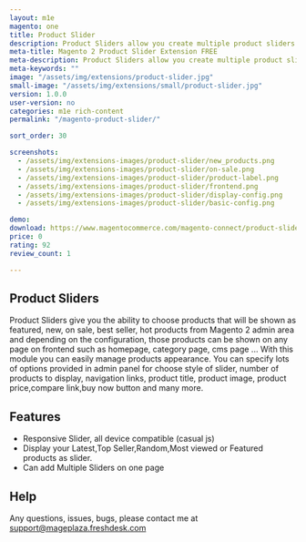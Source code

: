 ```yaml
---
layout: m1e
magento: one
title: Product Slider
description: Product Sliders allow you create multiple product sliders from different sources and display on what you want to.
meta-title: Magento 2 Product Slider Extension FREE
meta-description: Product Sliders allow you create multiple product sliders from different sources and display on what you want to.
meta-keywords: ""
image: "/assets/img/extensions/product-slider.jpg"
small-image: "/assets/img/extensions/small/product-slider.jpg"
version: 1.0.0
user-version: no
categories: m1e rich-content
permalink: "/magento-product-slider/"

sort_order: 30

screenshots:
  - /assets/img/extensions-images/product-slider/new_products.png
  - /assets/img/extensions-images/product-slider/on-sale.png
  - /assets/img/extensions-images/product-slider/product-label.png
  - /assets/img/extensions-images/product-slider/frontend.png
  - /assets/img/extensions-images/product-slider/display-config.png
  - /assets/img/extensions-images/product-slider/basic-config.png

demo: 
download: https://www.magentocommerce.com/magento-connect/product-sliders-new-featured-on-sale-most-view-best-seller-product.html
price: 0
rating: 92
review_count: 1

---
```


Product Sliders
----------------

Product Sliders give you the ability to choose products that will be shown as featured, new, on sale, best seller, hot products from Magento 2 admin area and depending on the configuration, those products can be shown on any page on frontend such as homepage, category page, cms page ... 
With this module you can easily manage products appearance. You can specify lots of options provided in admin panel for choose style of slider, number of products to display, navigation links, product title, product image, product price,compare link,buy now button and many more.

Features
----------------

- Responsive Slider, all device compatible (casual js) 
- Display your Latest,Top Seller,Random,Most viewed or Featured products as slider.
- Can add Multiple Sliders on one page

Help
----------------

Any questions, issues, bugs, please contact me at support@mageplaza.freshdesk.com